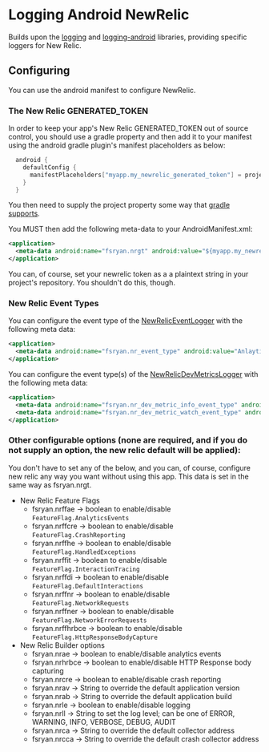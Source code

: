 # Logging Android NewRelic

Builds upon the [logging](../logging/README.md) and [logging-android](../logging-android/README.md) libraries, providing specific loggers for New Relic.

## Configuring

You can use the android manifest to configure NewRelic.

### The New Relic GENERATED_TOKEN
In order to keep your app's New Relic GENERATED_TOKEN out of source control, you should use a gradle property and then add it to your manifest using the android gradle plugin's manifest placeholders as below:
```kotlin
  android {
    defaultConfig {
      manifestPlaceholders["myapp.my_newrelic_generated_token"] = project.findProperty("myapp.newrelic.token") ?: ""
    }
  }
```

You then need to supply the project property some way that [gradle supports](https://docs.gradle.org/current/userguide/build_environment.html#sec:project_properties).

You MUST then add the following meta-data to your AndroidManifest.xml:

```xml
<application>
  <meta-data android:name="fsryan.nrgt" android:value="${myapp.my_newrelic_generated_token}" />
</application>
```

You can, of course, set your newrelic token as a a plaintext string in your project's repository. You shouldn't do this, though.

### New Relic Event Types
You can configure the event type of the [NewRelicEventLogger](src/main/java/com/fsryan/tools/logging/android/newrelic/NewRelicEventLogger.kt) with the following meta data:
```xml
<application>
  <meta-data android:name="fsryan.nr_event_type" android:value="AnlayticsEventType" />
</application>
```
You can configure the event type(s) of the [NewRelicDevMetricsLogger](src/main/java/com/fsryan/tools/logging/android/newrelic/NewRelicDevMetricsLogger.kt) with the following meta data:
```xml
<application>
  <meta-data android:name="fsryan.nr_dev_metric_info_event_type" android:value="InfoEventType" />
  <meta-data android:name="fsryan.nr_dev_metric_watch_event_type" android:value="WatchEventType" />
</application>
```

### Other configurable options (none are required, and if you do not supply an option, the new relic default will be applied):

You don't have to set any of the below, and you can, of course, configure new relic any way you want without using this app. This data is set in the same way as fsryan.nrgt.

* New Relic Feature Flags
  * fsryan.nrffae -> boolean to enable/disable `FeatureFlag.AnalyticsEvents`
  * fsryan.nrffcre -> boolean to enable/disable `FeatureFlag.CrashReporting`
  * fsryan.nrffhe -> boolean to enable/disable `FeatureFlag.HandledExceptions`
  * fsryan.nrffit -> boolean to enable/disable `FeatureFlag.InteractionTracing`
  * fsryan.nrffdi -> boolean to enable/disable `FeatureFlag.DefaultInteractions`
  * fsryan.nrffnr -> boolean to enable/disable `FeatureFlag.NetworkRequests`
  * fsryan.nrffner -> boolean to enable/disable `FeatureFlag.NetworkErrorRequests`
  * fsryan.nrffhrbce -> boolean to enable/disable `FeatureFlag.HttpResponseBodyCapture`
* New Relic Builder options
  * fsryan.nrae -> boolean to enable/disable analytics events
  * fsryan.nrhrbce -> boolean to enable/disable HTTP Response body capturing
  * fsryan.nrcre -> boolean to enable/disable crash reporting
  * fsryan.nrav -> String to override the default application version
  * fsryan.nrab -> String to override the default application build
  * fsryan.nrle -> boolean to enable/disable logging
  * fsryan.nrll -> String to set the log level; can be one of ERROR, WARNING, INFO, VERBOSE, DEBUG, AUDIT
  * fsryan.nrca -> String to override the default collector address
  * fsryan.nrcca -> String to override the default crash collector address

